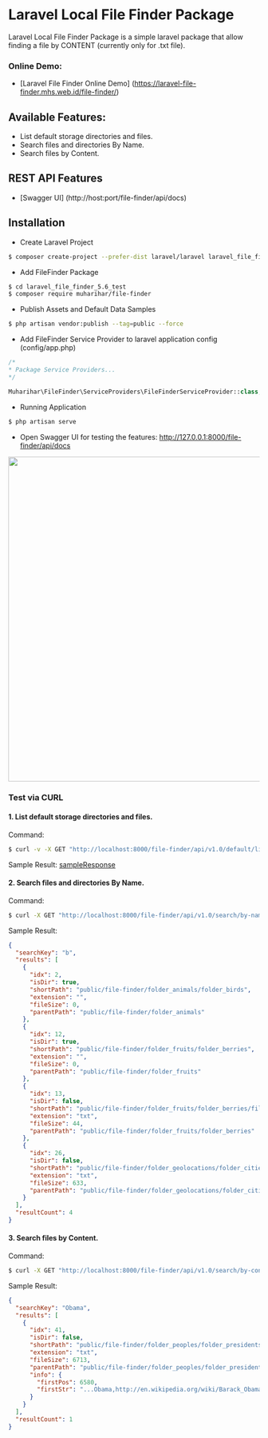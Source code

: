 # Laravel Local File Finder Package
Laravel Local File Finder Package is a simple laravel package that allow finding a file by CONTENT (currently only for .txt file).

### Online Demo:
- [Laravel File Finder Online Demo] (https://laravel-file-finder.mhs.web.id/file-finder/)

## Available Features:
- List default storage directories and files.
- Search files and directories By Name.
- Search files by Content.

## REST API Features
- [Swagger UI] (http://host:port/file-finder/api/docs)

## Installation

- Create Laravel Project

```bash
$ composer create-project --prefer-dist laravel/laravel laravel_file_finder_5.6_test "5.6.*"
```

- Add FileFinder Package

```bash
$ cd laravel_file_finder_5.6_test
$ composer require muharihar/file-finder
```

- Publish Assets and Default Data Samples

```bash
$ php artisan vendor:publish --tag=public --force
```

- Add FileFinder Service Provider to laravel application config (config/app.php)

```php
/*
* Package Service Providers...
*/

Muharihar\FileFinder\ServiceProviders\FileFinderServiceProvider::class,

```

- Running Application

```bash
$ php artisan serve
```

- Open Swagger UI for testing the features: http://127.0.0.1:8000/file-finder/api/docs

<p align="center">
  <img src="docs/images/file-finder-swagger-ui-display.png"  width=650>
</p>

### Test via CURL

#### 1. List default storage directories and files.

Command:

```bash
$ curl -v -X GET "http://localhost:8000/file-finder/api/v1.0/default/list-dir-and-files" -H "accept: application/json"
```

Sample Result: [sampleResponse](docs/samples/listDirAndFilesResponse.json)


#### 2. Search files and directories By Name.

Command:

```bash
$ curl -X GET "http://localhost:8000/file-finder/api/v1.0/search/by-name?s=b" -H "accept: application/json"
```

Sample Result:

```json
{
  "searchKey": "b",
  "results": [
    {
      "idx": 2,
      "isDir": true,
      "shortPath": "public/file-finder/folder_animals/folder_birds",
      "extension": "",
      "fileSize": 0,
      "parentPath": "public/file-finder/folder_animals"
    },
    {
      "idx": 12,
      "isDir": true,
      "shortPath": "public/file-finder/folder_fruits/folder_berries",
      "extension": "",
      "fileSize": 0,
      "parentPath": "public/file-finder/folder_fruits"
    },
    {
      "idx": 13,
      "isDir": false,
      "shortPath": "public/file-finder/folder_fruits/folder_berries/file_berries_list.txt",
      "extension": "txt",
      "fileSize": 44,
      "parentPath": "public/file-finder/folder_fruits/folder_berries"
    },
    {
      "idx": 26,
      "isDir": false,
      "shortPath": "public/file-finder/folder_geolocations/folder_cities/file_bg.txt",
      "extension": "txt",
      "fileSize": 633,
      "parentPath": "public/file-finder/folder_geolocations/folder_cities"
    }
  ],
  "resultCount": 4
}
```

#### 3. Search files by Content.

Command:

```bash
$ curl -X GET "http://localhost:8000/file-finder/api/v1.0/search/by-content?s=Obama" -H "accept: application/json"
```

Sample Result:
```json
{
  "searchKey": "Obama",
  "results": [
    {
      "idx": 41,
      "isDir": false,
      "shortPath": "public/file-finder/folder_peoples/folder_presidents/file_us.txt",
      "extension": "txt",
      "fileSize": 6713,
      "parentPath": "public/file-finder/folder_peoples/folder_presidents",
      "info": {
        "firstPos": 6580,
        "firstStr": "...Obama,http://en.wikipedia.org/wiki/Barack_Obama,20"
      }
    }
  ],
  "resultCount": 1
}
```